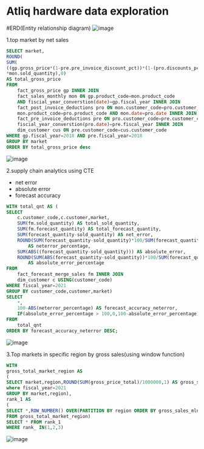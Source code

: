 # Atliq hardware data exploration

#ERD(Entity relationship diagram) 
![image](https://github.com/bala942/atliq_hardware/assets/127521506/6ec0ba34-05fd-4ac0-80f4-25119ed950ee)

1.top market by net sales

```sql
SELECT market,
ROUND(
SUM(
((gp.gross_price*(1-pre.pre_invoice_discount_pct))*(1-(pro.discounts_pct+pro.other_deductions_pct)))
*mon.sold_quantity),0) 
AS total_gross_price
FROM 
	fact_gross_price gp INNER JOIN 
	fact_sales_monthly mon ON gp.product_code=mon.product_code 
	AND fiscial_year_converstion(date)=gp.fiscal_year INNER JOIN 
    fact_post_invoice_deductions pro ON mon.customer_code=pro.customer_code AND
    mon.product_code=pro.product_code AND mon.date=pro.date INNER JOIN 
	fact_pre_invoice_deductions pre ON pro.customer_code=pre.customer_code AND 
    fiscial_year_converstion(pro.date)=pre.fiscal_year INNER JOIN  
	dim_customer cus ON pre.customer_code=cus.customer_code 
WHERE gp.fiscal_year=2018 AND pre.fiscal_year=2018    
GROUP BY market 
ORDER BY total_gross_price desc
```
![image](https://github.com/bala942/atliq_hardware/assets/127521506/6c821135-731e-47f5-8a28-c44d14d20c19)

2.supply chain analytics using CTE
* net error
* absolute error
* forecast accuracy 

```sql
WITH total_qnt AS (
SELECT 
	c.customer_code,c.customer,market,
	SUM(fm.sold_quantity) AS total_sold_quantity,
	SUM(fm.forecast_quantity) AS total_forecast_quantity,
    SUM(forecast_quantity-sold_quantity) AS net_error,
    ROUND(SUM(forecast_quantity-sold_quantity)*100/SUM(forecast_quantity),1) 
		AS neterror_percentage,
	SUM(ABS((forecast_quantity-sold_quantity))) AS absolute_error,
    ROUND(SUM(ABS(forecast_quantity-sold_quantity))*100/SUM(forecast_quantity),1) 
		AS absolute_error_percentage
FROM 
	fact_forecast_merge_sales fm INNER JOIN 
	dim_customer c USING(customer_code)
WHERE fiscal_year=2021 
GROUP BY customer_code,customer,market)
SELECT 
	*,
    100-ABS(neterror_percentage) AS forecast_accuracy_neterror, 
    IF(absolute_error_percentage > 100,0,100-absolute_error_percentage) AS forecast_accuracy_absolute
FROM
	total_qnt
ORDER BY forecast_accuracy_neterror DESC;
```
![image](https://github.com/bala942/atliq_hardware/assets/127521506/f83c9887-714a-40ad-9dc9-0c9565e20dfa)

3.Top markets in specific region by gross sales(using window function)

```sql
WITH 
gross_total_market_region AS
(
SELECT market,region,ROUND(SUM(gross_price_total)/1000000,1) AS gross_sales_mln FROM gross_sales
where fiscal_year=2021
GROUP BY market,region),
rank_1 AS 
(
SELECT *,ROW_NUMBER() OVER(PARTITION BY region ORDER BY gross_sales_mln desc) AS rank_
FROM gross_total_market_region)
SELECT * FROM rank_1
WHERE rank_ IN(1,2,3)
```

![image](https://github.com/bala942/atliq_hardware/assets/127521506/1bf0123f-0978-4bd2-9574-f625fb33222a)








